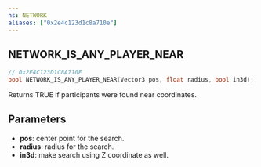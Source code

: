 ```yaml
---
ns: NETWORK
aliases: ["0x2e4c123d1c8a710e"]
---
```

## NETWORK_IS_ANY_PLAYER_NEAR

```c
// 0x2E4C123D1C8A710E
bool NETWORK_IS_ANY_PLAYER_NEAR(Vector3 pos, float radius, bool in3d);
```

Returns TRUE if participants were found near coordinates.


## Parameters
* **pos**: center point for the search.
* **radius**: radius for the search.
* **in3d**: make search using Z coordinate as well.
